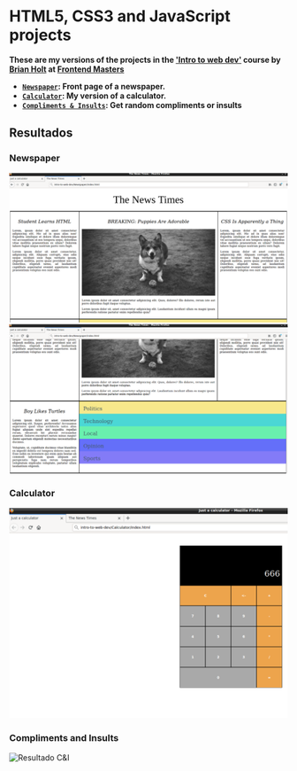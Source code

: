 # HTML5, CSS3 and JavaScript projects

**These are my versions of the projects in the ['Intro to web dev'](https://frontendmasters.com/courses/web-development-v2/ 'Complete intro to web dev, V2') course by [Brian Holt](https://twitter.com/holtbt "Twitter profile") at [Frontend Masters](https://frontendmasters.com/ 'Frontend Masters web page')**

- **[`Newspaper`](Newspaper/):  Front page of a newspaper.**
- **[`Calculator`](Calculator/): My version of a calculator.**
- **[`Compliments & Insults`](https://github.com/juliospau/practicas-docker/tree/master/compliments-insults): Get random compliments or insults**

## Resultados
### Newspaper

![Resultado-1 Newspaper](Newspaper/resultado_1.png)
![Resultado-2 Newspaper](Newspaper/resultado_2.png)

### Calculator

![Resultado Calculator](Calculator/resultado.png)

### Compliments and Insults

![Resultado C&I](https://github.com/juliospau/practicas-docker/tree/master/compliments-insults/result.png)

